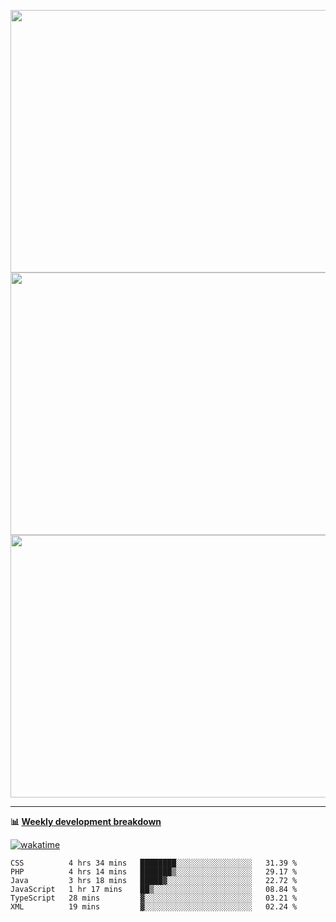 <p float="left" align="middle"><img src="https://user-images.githubusercontent.com/56089155/195064669-12bd89bb-53c9-44b1-9fd8-993f93f585e1.png" width="600px" height="420px">
<img src="https://user-images.githubusercontent.com/56089155/195064706-c37aa3c8-f669-46c9-abba-1eadcbb910c5.png" width="600px" height="420px">
<img src="https://user-images.githubusercontent.com/56089155/195064753-0de674c7-4fc7-4831-a8a5-402e19cc77be.png" width="600px" height="420px"></p>

<hr />

**📊 [Weekly development breakdown](https://wakatime.com/@Ari24)**

[![wakatime](https://wakatime.com/badge/user/ca34c016-707f-4382-84cf-1823913a1423.svg)](https://wakatime.com/@ca34c016-707f-4382-84cf-1823913a1423)

<!--START_SECTION:waka-->

```text
CSS          4 hrs 34 mins   ████████░░░░░░░░░░░░░░░░░   31.39 %
PHP          4 hrs 14 mins   ███████▒░░░░░░░░░░░░░░░░░   29.17 %
Java         3 hrs 18 mins   █████▓░░░░░░░░░░░░░░░░░░░   22.72 %
JavaScript   1 hr 17 mins    ██▒░░░░░░░░░░░░░░░░░░░░░░   08.84 %
TypeScript   28 mins         ▓░░░░░░░░░░░░░░░░░░░░░░░░   03.21 %
XML          19 mins         ▓░░░░░░░░░░░░░░░░░░░░░░░░   02.24 %
```

<!--END_SECTION:waka-->
